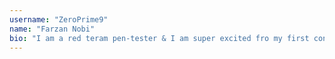 ```yaml
---
username: "ZeroPrime9"
name: "Farzan Nobi"
bio: "I am a red teram pen-tester & I am super excited fro my first contribution"
---
```

